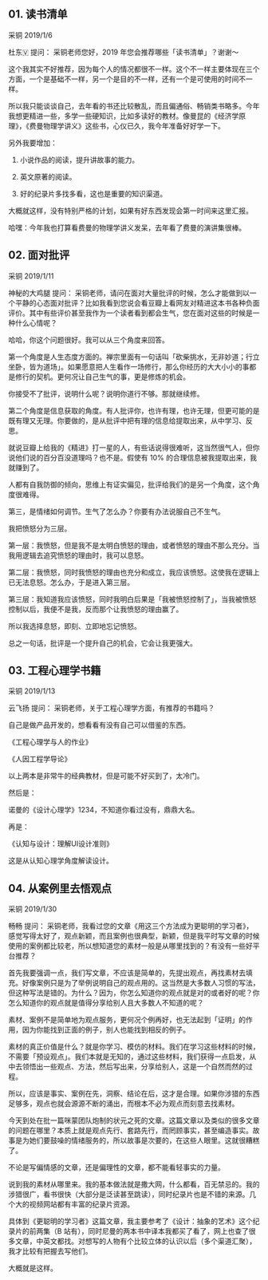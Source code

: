 ## 01. 读书清单
采铜
2019/1/6

杜东🇻 提问：  采铜老师您好，2019 年您会推荐哪些「读书清单」？谢谢～

这个我其实不好推荐，因为每个人的情况都很不一样。这个不一样主要体现在三个方面，一个是基础不一样，另一个是目的不一样，还有一个是可使用的时间不一样。

所以我只能谈谈自己，去年看的书还比较散乱，而且偏通俗、畅销类书略多。今年我想更精进一些，多学一些硬知识，比如多读好的教材。像曼昆的《经济学原理》，《费曼物理学讲义》这些书，心仪已久，我今年准备好好学一下。

另外我要增加：

1. 小说作品的阅读，提升讲故事的能力。

2. 英文原著的阅读。
3. 好的纪录片多找多看，这也是重要的知识渠道。

大概就这样，没有特别严格的计划，如果有好东西发现会第一时间来这里汇报。

哈嘿：今年我也打算看费曼的物理学讲义发呆，去年看了费曼的演讲集很棒。

## 02. 面对批评
采铜
2019/1/11

神秘的大鸡腿 提问：  采铜老师，请问在面对大量批评的时候，怎么才能做到以一个平静的心态面对批评？比如我看到您说会看豆瓣上看网友对精进这本书各种负面评价。其中有些评价甚至我作为一个读者看到都会生气，您在面对这些的时候是一种什么心情呢？

哈哈，你这个问题很好。我可以从三个角度来回答。

第一个角度是人生态度方面的。禅宗里面有一句话叫「砍柴挑水，无非妙道；行立坐卧，皆为道场」。如果愿意把人生看作一场修行，那么你经历的大大小小的事都是修行的契机。更何况让自己生气的事，更是修炼的机会。

你接受不了批评，说明什么呢？说明你道行不够。那就继续修。

第二个角度是信息获取的角度。有人批评你，也许有理，也许无理，但更可能的是既有理又无理。你要做的，是从批评中把有理的信息给提取出来，从中学习、反思。

就说豆瓣上给我的《精进》打一星的人，有些话说得很难听，这当然很气人，但你说他们说的百分百没道理吗？也不是。假使有 10% 的合理信息被我提取出来，我就赚到了。

人都有自我防御的倾向，思维上有证实偏见，批评给我们的是另一个角度，这个角度很难得。

第三，是情绪如何调节。生气了怎么办？你要有办法说服自己不生气。

我把愤怒分为三层。

第一层：我愤怒，但是我不是太明白愤怒的理由，或者愤怒的理由不那么充分。当我用逻辑去追究愤怒的理由时，我可以息怒。

第二层：我愤怒，同时我愤怒的理由也充分和成立，我应该愤怒。这使我在逻辑上已无法息怒。怎么办，于是进入第三层。

第三层：我知道我应该愤怒，同时我明白后果是「我被愤怒控制了」，当我被愤怒控制以后，我便不是我，反而那个让我愤怒的理由赢了。

所以我选择息怒，即刻、立即地忘记愤怒。

总之一句话，批评是一个提升自己的机会，它会让我更强大。

## 03. 工程心理学书籍
采铜
2019/1/13

云飞扬 提问：  采铜老师，关于工程心理学方面，有推荐的书籍吗？

自己是做产品开发的，想看看有没有自己可以借鉴的东西。

《工程心理学与人的作业》

《人因工程学导论》

以上两本是非常牛的经典教材，但是可能不好买到了，太冷门。

然后是：

诺曼的《设计心理学》1234，不知道你看过没有，鼎鼎大名。

再是：

《认知与设计：理解UI设计准则》

这是从认知心理学角度解读设计。

## 04. 从案例里去悟观点
采铜
2019/1/30

畅畅 提问：  采铜老师，我看过您的文章《用这三个方法成为更聪明的学习者》，感觉写得太好了，观点新颖，而且案例也很典型，新颖，但是我平时写文章的时候使用的案例都比较老，所以想知道您的素材一般是从哪里找到的？有没有一些好平台推荐？

首先我要强调一点，我们写文章，不应该是简单的，先提出观点，再找素材去填充。好像案例只是为了举例说明自己的观点用的。这当然是大多数人习惯的写法，但这种写法是错的。为什么？因为，你怎么知道你的观点就是对的或者好的呢？你怎么知道你的观点就是值得分享给别人且大多数人不知道的呢？

素材、案例不是简单地为观点服务，更何况个例再好，也无法起到「证明」的作用，因为你能找到正面的例子，别人也能找到相反的例子。

素材的真正价值是什么？就是你学习、模仿的材料。我们在学习这些材料的时候，不需要「预设观点」。我们本就是无知的，通过这些材料，我们获得一点启发，从中去领悟出一些观点、方法，然后写出来，分享给别人，这是一个自然而然的过程。

所以，应该是事实、案例在先，洞察、结论在后，这才是合理。如果你涉猎的东西足够多，观点也就会源源不断的涌出，而根本不必为观点而刻意去找素材。

今天到处在批一篇咪蒙团队炮制的状元之死的文章。这篇文章以及类似的很多文章的问题在哪里？本质上就是观点先行、套路先行，而罔顾事实，甚至编造事实。故事是为她们要鼓噪的情绪服务的，所以故事是次要的，在这些人眼里。这就很糟糕了。

不论是写偏情感的文章，还是偏理性的文章，都不能看轻事实的力量。

说到我的素材从哪里来。我的基本做法就是撒大网，什么都看，百无禁忌的。我的涉猎很广，看书很快（大部分是泛读甚至跳读），同时纪录片也是不错的来源。几个大的视频网站都有丰富的纪录片资源。

具体到《更聪明的学习者》这篇文章，我主要参考了《设计：抽象的艺术》这个纪录片的前两集（B 站有），同时尼曼的两本书中译本我都买了看了，网上也查了很多文章，中英文都找。对想写的人物有个比较立体的认识以后（多个渠道汇聚），我才比较有把握去写他们。

大概就是这样。



